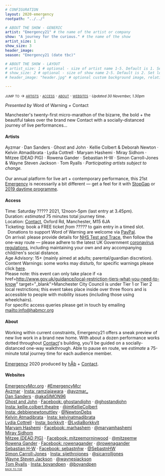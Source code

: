 ```yaml
---
# CONFIGURATION
layout: 2020-emergency
rootpath: "../../"

# ABOUT THE SHOW - GENERIC
artist: "Emergency21" # the name of the artist or company
show: "A journey for the curious." # the name of the show
artist_size: 1
show_size: 3
header_image:  
season: "Emergency21 (date tbc)"

# ABOUT THE SHOW - LAYOUT
# artist_size: 1 # optional - size of artist name 1-5. Default is 1. Set longer names to lower values
# show_size: 2 # optional - size of show name 2-5. Default is 2. Set longer names to lower values
# header_image: "header.jpg" # optional custom background image, relative to current page

---
```

<span style='font-variant: small-caps'>jump to → [artists](/current/2021-emergency21/#artists) · [access](/current/2021-emergency21/#access) · [about](/current/2021-emergency21/#about) · [websites](/current/2021-emergency21/#websites)</span> · <small>*Updated 30 November, 1.30pm*</small>     
        
*Presented by* Word of Warning *+* Contact        
        
Manchester's twenty-first micro-marathon of the bizarre, the bold + the beautiful takes over the brand new Contact with a socially-distanced journey of live performances…       
        
#### Artists       
Ayzmar · Dan Sanders · Ghost and John · Kellie Colbert & Deborah Newton · Kelvin Atmadibrata · Lydia Cottrell · Maryam Hashemi · Miray Sidhom · Mitzee (DEAD PIG) · Rowena Gander · Sebastian H-W · Simon Carroll-Jones & Wayne Steven Jackson · Tom Ryalls · *Participating artists subject to change.*<br><br>Our annual platform for live art + contemporary performance, this 21st [Emergency](/hab/emergency) is necessarily a bit different — get a feel for it with [StopGap](/archive/2020-emergencystopgap) or [2019 daytime programme](/archive/2019-emergency/daytime).         
        
#### Access            
Time: Saturday ????? 2021, 12noon-5pm (last entry at 3.45pm).<br>Duration: *estimated* 75 minutes total journey time.<br>Location: <a href="http://contactmcr.com" target="_blank">Contact</a>, Oxford Rd, Manchester, M15 6JA<br>Ticketing: book a FREE ticket *from ?????* to gain entry in a timed slot.<br>&nbsp;&nbsp;Donations to support Word of Warning are welcome via <a href="http://www.paypal.me/warnmcr" target="_blank">PayPal</a>.<br>On arrival: please provide details for <a href="http://nhs.uk/conditions/coronavirus-covid-19/testing-and-tracing" target="_blank">NHS Test and Trace</a>, then follow the one-way route — please adhere to the latest UK Government <a href="http://gov.uk/coronavirus" target="_blank">coronavirus regulations</a>, including maintaining your own and any accompanying child/ren's social distance.<br>Age Advisory: 15+ (mainly aimed at adults; parental/guardian discretion).<br>Content Warnings: some works may disturb, for specific warnings please click [here](/warnings).<br>Please note: this event can only take place if <a href=http://www.gov.uk/guidance/local-restriction-tiers-what-you-need-to-know" target="_blank">Manchester City Council is under Tier 1 or Tier 2 local restrictions</a>; this event takes place inside over three floors and is accessible to people with mobility issues (including those using wheelchairs).<br>For specific access queries please get in touch by emailing <mailto:info@habmcr.org>         
         
#### About         
Working within current constraints, Emergency21 offers a sneak preview of new live work in a brand new home. With about a dozen performance works dotted throughout <a href="http://contactmcr.com" target="_blank">Contact</a>'s building, you'll be guided on a socially-distanced one-way walkthrough. Able to pause en route, we *estimate* a 75-minute total journey time for each audience member.<br><br>[Emergency](/hab/emergency) 2020 produced by [hÅb](/hab) + <a href="http://contactmcr.com" target="_blank">Contact</a>.         
         
#### Websites         
<a href="http://emergencymcr.org" target="_blank">EmergencyMcr.org</a> · <a href="http://twitter.com/hashtag/EmergencyMcr" target="_blank">#EmergencyMcr</a><br>
<a href="http://ayzmar.com" target="_blank">Ayzmar</a> · <a href="http://instagram.com/ramziajawara" target="_blank">Insta: ramziajawara</a> · <a href="http://twitter.com/ayzmar_" target="_blank">@ayzmar_</a><br><a href="http://mandy.com/uk/theatre-professional/dan-sanders" target="_blank">Dan Sanders</a> · <a href="http://twitter.com/akaSIMON96" target="_blank">@akaSIMON96</a><br><a href="http://www.ghostandjohn.art" target="_blank">Ghost and John</a> · <a href="http://facebook.com/ghostandjohn" target="_blank">Facebook: ghostandjohn</a> · <a href="http://twitter.com/ghostandjohn" target="_blank">@ghostandjohn</a><br><a href="http://instagram.com/kellie.colbert.theatre" target="_blank">Insta: kellie.colbert.theatre</a> · <a href="http://twitter.com/imKellieColbert" target="_blank">@imKellieColbert</a><br><a href="http://instagram.com/debbienewtonuttley" target="_blank">Insta: debbienewtonuttley</a> · <a href="http://twitter.com/NewtonDebs" target="_blank">@NewtonDebs</a><br><a href="http://kelvinatmadibrata.com" target="_blank">Kelvin Atmadibrata</a> · <a href="http://instagram.com/kelvinatmadibrata" target="_blank">Insta: kelvinatmadibrata</a><br><a href="http://lydia-cottrell.com" target="_blank">Lydia Cottrell</a> · <a href="http://instagram.com/borkkvlt" target="_blank">Insta: borkkvlt</a> · <a href="http://twitter.com/LydiaBorkkvlt" target="_blank">@LydiaBorkkvlt</a><br><a href="http://maryamhashemi.com" target="_blank">Maryam Hashemi</a> · <a href="http://facebook.com/marhashem" target="_blank">Facebook: marhashem</a> · <a href="http://twitter.com/maryamhashemi" target="_blank">@maryamhashemi</a><br><a href="https://contactmcr.com/news/adam-ali-and-miray-sidhom-new-seed-commissions" target="_blank">Miray Sidhom</a><br><a href="http://deadpig.org.uk" target="_blank">Mitzee (DEAD PIG)</a> · <a href="http://facebook.com/mitzeemorninwood" target="_blank">Facebook: mitzeemorninwood</a> · <a href="http://twitter.com/mitzeemw" target="_blank">@mitzeemw</a><br><a href="http://rowenagander.com" target="_blank">Rowena Gander</a> · <a href="http://facebook.com/rowenagander" target="_blank">Facebook: rowenagander</a> · <a href="http://twitter.com/rowenagander" target="_blank">@rowenagander</a><br><a href="http://sebastnhw.wixsite.com/home" target="_blank">Sebastian H-W</a> · <a href="http://facebook.com/sebastnhw" target="_blank">Facebook: sebastnhw</a> · <a href="http://twitter.com/SebastnHW" target="_blank">@SebastnHW</a><br><a href="http://simonjonestheatremaker.com" target="_blank">Simon Carroll-Jones</a> · <a href="http://instagram.com/sijethrojones" target="_blank">Insta: sijethrojones</a> · <a href="http://twitter.com/sicarrolljones" target="_blank">@sicarrolljones</a><br><a href=" http://waynestevenjackson.co.uk" target="_blank">Wayne Steven Jackson</a> · <a href="http://twitter.com/waynesjackson" target="_blank">@waynesjackson</a><br><a href="http://boyandpen.com" target="_blank">Tom Ryalls</a> · <a href="http://instagram.com/boyandpen" target="_blank">Insta: boyandpen</a> · <a href="http://twitter.com/boyandpen" target="_blank">@boyandpen</a>                 
<small><span style='font-variant: small-caps'>[back to top](/current/2021-emergency21)</span></small>
